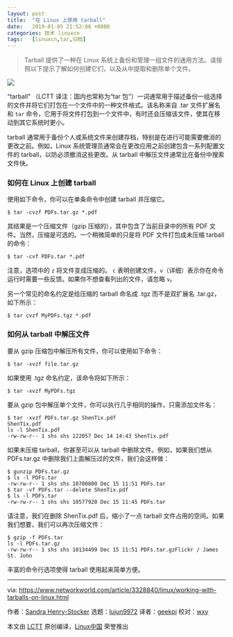 ```yaml
---
layout: post
title:	"在 Linux 上使用 tarball"
date:	2019-01-05 21:52:00 +0800 
categories:	技术 linuxcn 
tags:	[linuxcn,tar,归档]
---
```




> 
> Tarball 提供了一种在 Linux 系统上备份和管理一组文件的通用方法。请按照以下提示了解如何创建它们，以及从中提取和删除单个文件。
> 
> 
> 


![](/Asserts/Images//attachment/album/201901/05/215151s2zqe3qzcd43f3ls.jpg)


“tarball” （LCTT 译注：国内也常称为“tar 包”）一词通常用于描述备份一组选择的文件并将它们打包在一个文件中的一种文件格式。该名称来自 .tar 文件扩展名和 `tar` 命令，它用于将文件打包到一个文件中，有时还会压缩该文件，使其在移动到其它系统时更小。


tarball 通常用于备份个人或系统文件来创建存档，特别是在进行可能需要撤消的更改之前。例如，Linux 系统管理员通常会在更改应用之前创建包含一系列配置文件的 tarball，以防必须撤消这些更改。从 tarball 中解压文件通常比在备份中搜索文件快。


### 如何在 Linux 上创建 tarball


使用如下命令，你可以在单条命令中创建 tarball 并压缩它。



```
$ tar -cvzf PDFs.tar.gz *.pdf
```

其结果是一个压缩文件（gzip 压缩的），其中包含了当前目录中的所有 PDF 文件。当然，压缩是可选的。一个稍微简单的只是将 PDF 文件打包成未压缩 tarball 的命令：



```
$ tar -cvf PDFs.tar *.pdf
```

注意，选项中的 `z` 将文件变成压缩的。 `c` 表明创建文件，`v`（详细）表示你在命令运行时需要一些反馈。如果你不想查看列出的文件，请忽略 `v`。


另一个常见的命名约定是给压缩的 tarball 命名成 .tgz 而不是双扩展名 .tar.gz，如下所示：



```
$ tar cvzf MyPDFs.tgz *.pdf
```

### 如何从 tarball 中解压文件


要从 gzip 压缩包中解压所有文件，你可以使用如下命令：



```
$ tar -xvzf file.tar.gz
```

如果使用 .tgz 命名约定，该命令将如下所示：



```
$ tar -xvzf MyPDFs.tgz
```

要从 gzip 包中解压单个文件，你可以执行几乎相同的操作，只需添加文件名：



```
$ tar -xvzf PDFs.tar.gz ShenTix.pdf
ShenTix.pdf
ls -l ShenTix.pdf
-rw-rw-r-- 1 shs shs 122057 Dec 14 14:43 ShenTix.pdf
```

如果未压缩 tarball，你甚至可以从 tarball 中删除文件。例如，如果我们想从 PDFs.tar.gz 中删除我们上面解压过的文件，我们会这样做：



```
$ gunzip PDFs.tar.gz
$ ls -l PDFs.tar
-rw-rw-r-- 1 shs shs 10700800 Dec 15 11:51 PDFs.tar
$ tar -vf PDFs.tar --delete ShenTix.pdf
$ ls -l PDFs.tar
-rw-rw-r-- 1 shs shs 10577920 Dec 15 11:45 PDFs.tar
```

请注意，我们在删除 ShenTix.pdf 后，缩小了一点 tarball 文件占用的空间。如果我们想要，我们可以再次压缩文件：



```
$ gzip -f PDFs.tar
ls -l PDFs.tar.gz
-rw-rw-r-- 1 shs shs 10134499 Dec 15 11:51 PDFs.tar.gzFlickr / James St. John
```

丰富的命令行选项使得 tarball 使用起来简单方便。




---


via: <https://www.networkworld.com/article/3328840/linux/working-with-tarballs-on-linux.html>


作者：[Sandra Henry-Stocker](https://www.networkworld.com/author/Sandra-Henry_Stocker/) 选题：[lujun9972](https://github.com/lujun9972) 译者：[geekpi](https://github.com/geekpi) 校对：[wxy](https://github.com/wxy)


本文由 [LCTT](https://github.com/LCTT/TranslateProject) 原创编译，[Linux中国](https://linux.cn/) 荣誉推出
